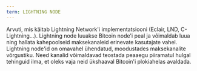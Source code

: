 ```yaml
---
term: LIGHTNING NODE
---
```


Arvuti, mis käitab Lightning Network'i implementatsiooni (Eclair, LND, C-Lightning...). Lightning node luuakse Bitcoin node'i peal ja võimaldab luua ning hallata kahepoolseid maksekanaleid erinevate kasutajate vahel. Lightning node'id on omavahel ühendatud, moodustades maksekanalite võrgustiku. Need kanalid võimaldavad teostada peaaegu piiramatul hulgal tehinguid ilma, et oleks vaja neid ükshaaval Bitcoin'i plokiahelas avaldada.